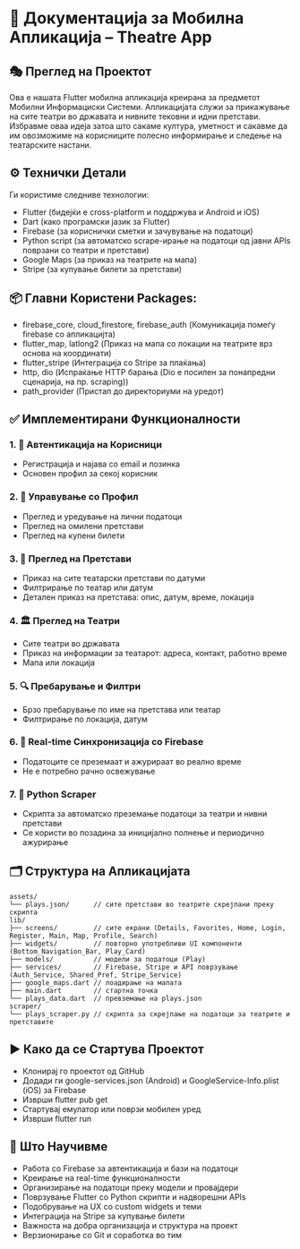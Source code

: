# 📱 Документација за Мобилна Апликација – Theatre App

## 🎭 Преглед на Проектот
Ова е нашата Flutter мобилна апликација креирана за предметот Мобилни Информациски Системи. Апликацијата служи за прикажување на сите театри во државата и нивните тековни и идни претстави. Избравме оваа идеја затоа што сакаме култура, уметност и сакавме да им овозможиме на корисниците полесно информирање и следење на театарските настани.

## ⚙️ Технички Детали
Ги користиме следниве технологии:
- Flutter (бидејќи е cross-platform и поддржува и Android и iOS)
- Dart (како програмски јазик за Flutter)
- Firebase (за кориснички сметки и зачувување на податоци)
- Python script (за автоматско scrape-ирање на податоци од јавни APIs поврзани со театри и претстави)
- Google Maps (за приказ на театрите на мапа)
- Stripe (за купување билети за претстави)

## 📦 Главни Користени Packages:
- firebase_core, cloud_firestore, firebase_auth (Комуникација помеѓу firebase со апликацијта)
- flutter_map, latlong2 (Приказ на мапа со локации на театрите врз основа на координати)
- flutter_stripe (Интеграција со Stripe за плаќања)
- http, dio (Испраќање HTTP барања (Dio е посилен за понапредни сценарија, на пр. scraping))
- path_provider (Пристап до директориуми на уредот)


## ✅ Имплементирани Функционалности

### 1. 🔐 Автентикација на Корисници
- Регистрација и најава со email и лозинка
- Основен профил за секој корисник

### 2. 👤 Управување со Профил
- Преглед и уредување на лични податоци
- Преглед на омилени претстави
- Преглед на купени билети

### 3. 📅 Преглед на Претстави
- Приказ на сите театарски претстави по датуми
- Филтрирање по театар или датум
- Детален приказ на претстава: опис, датум, време, локација

### 4. 🏛️ Преглед на Театри
- Сите театри во државата
- Приказ на информации за театарот: адреса, контакт, работно време
- Мапа или локација

### 5. 🔍 Пребарување и Филтри
- Брзо пребарување по име на претстава или театар
- Филтрирање по локација, датум

### 6. 🔄 Real-time Синхронизација со Firebase
- Податоците се преземаат и ажурираат во реално време
- Не е потребно рачно освежување

### 7. 🐍 Python Scraper
- Скрипта за автоматско преземање податоци за театри и нивни претстави
- Се користи во позадина за иницијално полнење и периодично ажурирање

## 🗂️ Структура на Апликацијата
```
assets/
└── plays.json/      // сите претстави во театрите скрејпани преку скрипта
lib/
├── screens/         // сите екрани (Details, Favorites, Home, Login, Register, Main, Map, Profile, Search)
├── widgets/         // повторно употребливи UI компоненти (Bottom_Navigation_Bar, Play_Card)
├── models/          // модели за податоци (Play)
├── services/        // Firebase, Stripe и API поврзување (Auth_Service, Shared_Pref, Stripe_Service)
├── google_maps.dart // лоадирање на мапата
├── main.dart        // стартна точка
└── plays_data.dart  // превземање на plays.json
scraper/
└── plays_scraper.py // скрипта за скрејпање на податоци за театрите и претставите
```
## ▶️ Како да се Стартува Проектот
- Клонирај го проектот од GitHub
- Додади ги google-services.json (Android) и GoogleService-Info.plist (iOS) за Firebase
- Изврши flutter pub get
- Стартувај емулатор или поврзи мобилен уред
- Изврши flutter run

## 🧠 Што Научивме
- Работа со Firebase за автентикација и бази на податоци
- Креирање на real-time функционалности
- Организирање на податоци преку модели и провајдери
- Поврзување Flutter со Python скрипти и надворешни APIs
- Подобрување на UX со custom widgets и теми
- Интеграција на Stripe за купување билети
- Важноста на добра организација и структура на проект
- Верзионирање со Git и соработка во тим
